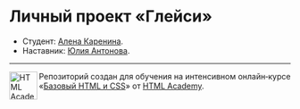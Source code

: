 # Личный проект «Глейси»

* Студент: [Алена Каренина](https://up.htmlacademy.ru/htmlcss/13/user/158812).
* Наставник: [Юлия Антонова](https://up.htmlacademy.ru/htmlcss/13/user/39082).

---

<a href="https://htmlacademy.ru/intensive/htmlcss"><img align="left" width="50" height="50" alt="HTML Academy" src="https://up.htmlacademy.ru/static/img/intensive/htmlcss/logo-for-github.svg"></a>

Репозиторий создан для обучения на интенсивном онлайн‑курсе «[Базовый HTML и CSS](https://htmlacademy.ru/intensive/htmlcss)» от [HTML Academy](https://htmlacademy.ru).
